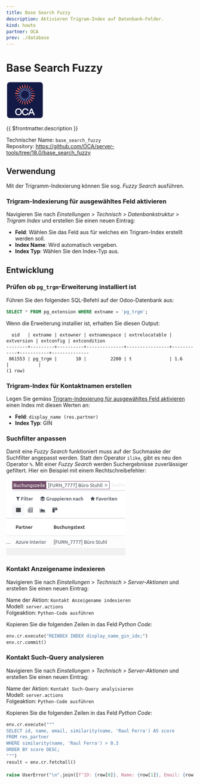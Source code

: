 ```yaml
---
title: Base Search Fuzzy
description: Aktivieren Trigram-Index auf Datenbank-Felder.
kind: howto
partner: OCA
prev: ./database
---
```

# Base Search Fuzzy
![icon_oca_app](attachments/icon_oca_app.png)

{{ $frontmatter.description }}

Technischer Name: `base_search_fuzzy`\
Repository: <https://github.com/OCA/server-tools/tree/18.0/base_search_fuzzy>

## Verwendung

Mit der Trigramm-Indexierung können Sie sog. *Fuzzy Search* ausführen.

### Trigram-Indexierung für ausgewähltes Feld aktivieren

Navigieren Sie nach *Einstellungen > Technisch > Datenbankstruktur > Trigram Index* und erstellen Sie einen neuen Eintrag:

* **Feld**: Wählen Sie das Feld aus für welches ein Trigram-Index erstellt werden soll.
* **Index Name**: Wird automatisch vergeben.
* **Index Typ**: Wählen Sie den Index-Typ aus.

## Entwicklung

### Prüfen ob `pg_trgm`-Erweiterung installiert ist

Führen Sie den folgenden SQL-Befehl auf der Odoo-Datenbank aus:

```sql
SELECT * FROM pg_extension WHERE extname = 'pg_trgm';
```

Wenn die Erweiterung installier ist, erhalten Sie diesen Output:

```
  oid   | extname | extowner | extnamespace | extrelocatable | extversion | extconfig | extcondition
--------+---------+----------+--------------+----------------+------------+-----------+--------------
 861553 | pg_trgm |       10 |         2200 | t              | 1.6        |           |
(1 row)
```

### Trigram-Index für Kontaktnamen erstellen

Legen Sie gemäss [Trigram-Indexierung für ausgewähltes Feld aktivieren](#Trigram-Indexierung%20für%20ausgewähltes%20Feld%20aktivieren) einen Index mit diesen Werten an:

* **Feld**: `display_name (res.partner)`
* **Index Typ**: GIN

### Suchfilter anpassen

Damit eine *Fuzzy Search* funktioniert muss auf der Suchmaske der Suchfilter  angepasst werden. Statt den Operator `ilike`, gibt es neu den Operator `%`. Mit einer *Fuzzy Search* werden Suchergebnisse zuverlässiger gefiltert. Hier ein Beispiel mit einem Rechtschreibefehler:

![](attachments/Base%20Search%20Fuzzy.png)

### Kontakt Anzeigename indexieren

Navigieren Sie nach *Einstellungen > Technisch > Server-Aktionen* und erstellen Sie einen neuen Eintrag:

Name der Aktion: `Kontakt Anzeigename indexieren`\
Modell: `server.actions`\
Folgeaktion: `Python-Code ausführen`

Kopieren Sie die folgenden Zeilen in das Feld *Python Code*:

```python
env.cr.execute("REINDEX INDEX display_name_gin_idx;")
env.cr.commit()
```

### Kontakt Such-Query analysieren

Navigieren Sie nach *Einstellungen > Technisch > Server-Aktionen* und erstellen Sie einen neuen Eintrag:

Name der Aktion: `Kontakt Such-Query analyisieren`\
Modell: `server.actions`\
Folgeaktion: `Python-Code ausführen`

Kopieren Sie die folgenden Zeilen in das Feld *Python Code*:

```python
env.cr.execute("""
SELECT id, name, email, similarity(name, 'Raul Ferra') AS score
FROM res_partner
WHERE similarity(name, 'Raul Ferra') > 0.3
ORDER BY score DESC;
""")
result = env.cr.fetchall()

raise UserError("\n".join([f"ID: {row[0]}, Name: {row[1]}, Email: {row[2]}, Score: {row[3]}" for row in result]))
```
